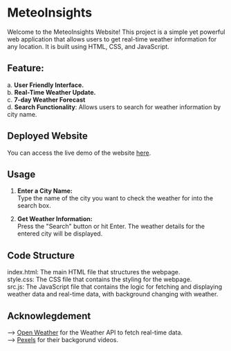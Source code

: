 # MeteoInsights
Welcome to the MeteoInsights Website! This project is a simple yet powerful web application that allows users to get real-time weather information for any location. It is built using HTML, CSS, and JavaScript.<br/>
## Feature:<br/>
  a. <strong> User Friendly Interface.</strong> <br/>
  b. <strong> Real-Time Weather Update.</strong><br/>
  c. <strong>7-day Weather Forecast</strong><br/>
  d. <strong>Search Functionality</strong>: Allows users to search for weather information by city name.<br/>

 ## Deployed Website
You can access the live demo of the website <a href="https://meteo-insight.vercel.app/">here</a>.
## Usage
1. <strong>Enter a City Name:</strong><br/>
Type the name of the city you want to check the weather for into the search box.<br/>

2. <strong>Get Weather Information:</strong><br/>
Press the "Search" button or hit Enter. The weather details for the entered city will be displayed.<br/>

## Code Structure
index.html: The main HTML file that structures the webpage.<br/>
style.css: The CSS file that contains the styling for the webpage.<br/>
src.js: The JavaScript file that contains the logic for fetching and displaying weather data and real-time data, with background changing with weather.<br/>

## Acknowlegdement 
--> <a href="(https://openweathermap.org/)">Open Weather</a> for the Weather API to fetch real-time data.<br/>
--> <a href="https://www.pexels.com/">Pexels</a> for their backgorund videos.<br/>
